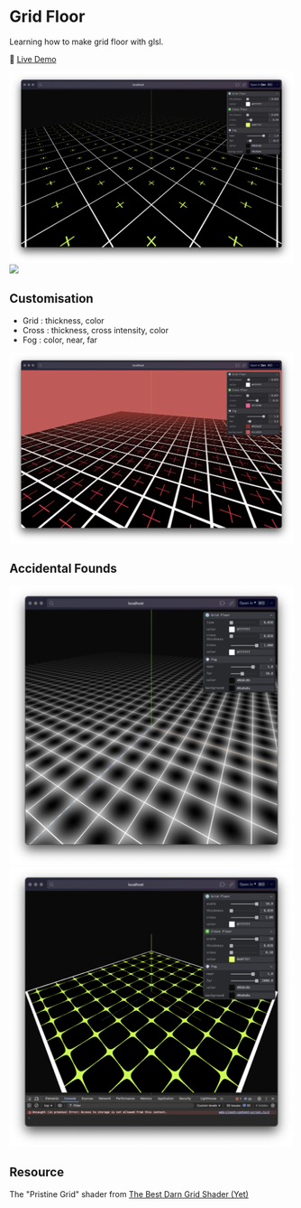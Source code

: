 # Grid Floor

Learning how to make grid floor with glsl.

🚀 [Live Demo](https://grid-floor.vercel.app/)

<img src="./docs/grid-floor.png" />
<img src="./docs/grid-floor.gif" />

## Customisation

-   Grid : thickness, color
-   Cross : thickness, cross intensity, color
-   Fog : color, near, far

<img src="./docs/grid-floor-2.png" />

## Accidental Founds

<img src="./docs/glowy-grid.png" />
<img src="./docs/spider-web.png" />

## Resource

The "Pristine Grid" shader from
[The Best Darn Grid Shader (Yet)](https://bgolus.medium.com/the-best-darn-grid-shader-yet-727f9278b9d8)
